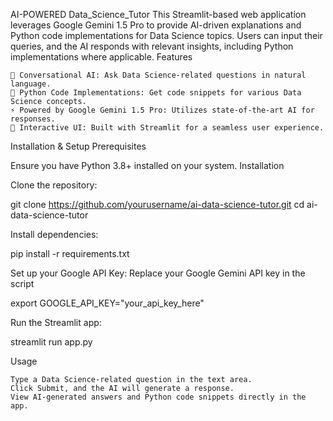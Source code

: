 AI-POWERED Data_Science_Tutor
This Streamlit-based web application leverages Google Gemini 1.5 Pro to provide AI-driven explanations and Python code implementations for Data Science topics. Users can input their queries, and the AI responds with relevant insights, including Python implementations where applicable.
Features

    📌 Conversational AI: Ask Data Science-related questions in natural language.
    🐍 Python Code Implementations: Get code snippets for various Data Science concepts.
    ⚡ Powered by Google Gemini 1.5 Pro: Utilizes state-of-the-art AI for responses.
    🎨 Interactive UI: Built with Streamlit for a seamless user experience.

Installation & Setup
Prerequisites

Ensure you have Python 3.8+ installed on your system.
Installation

Clone the repository:

git clone https://github.com/yourusername/ai-data-science-tutor.git
cd ai-data-science-tutor

Install dependencies:

pip install -r requirements.txt

Set up your Google API Key: Replace your Google Gemini API key in the script

export GOOGLE_API_KEY="your_api_key_here"

Run the Streamlit app:

streamlit run app.py

Usage

    Type a Data Science-related question in the text area.
    Click Submit, and the AI will generate a response.
    View AI-generated answers and Python code snippets directly in the app.
